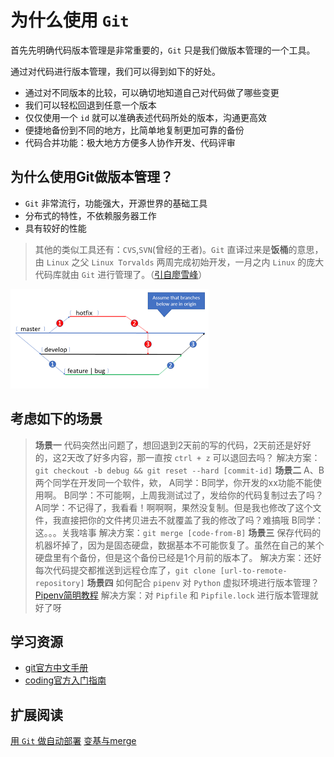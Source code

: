# 为什么使用 `Git`

首先先明确代码版本管理是非常重要的，`Git` 只是我们做版本管理的一个工具。

通过对代码进行版本管理，我们可以得到如下的好处。

- 通过对不同版本的比较，可以确切地知道自己对代码做了哪些变更
- 我们可以轻松回退到任意一个版本
- 仅仅使用一个 `id` 就可以准确表述代码所处的版本，沟通更高效
- 便捷地备份到不同的地方，比简单地复制更加可靠的备份
- 代码合并功能：极大地方方便多人协作开发、代码评审

## 为什么使用Git做版本管理？

- `Git` 非常流行，功能强大，开源世界的基础工具
- 分布式的特性，不依赖服务器工作
- 具有较好的性能

> 其他的类似工具还有：`CVS`,`SVN`(曾经的王者)。`Git` 直译过来是**饭桶**的意思，由 `Linux` 之父 `Linux Torvalds` 两周完成初始开发，一月之内 `Linux` 的庞大代码库就由 `Git` 进行管理了。（[引自廖雪峰](https://www.liaoxuefeng.com/wiki/896043488029600/896202815778784)）

![使用Git协作](why-git/git-flow.png)

## 考虑如下的场景

> **场景一**
> 代码突然出问题了，想回退到2天前的写的代码，2天前还是好好的，这2天改了好多内容，那一直按 `ctrl + z` 可以退回去吗？
> 解决方案：`git checkout -b debug && git reset --hard [commit-id]`
> **场景二**
> A、B两个同学在开发同一个软件，欸，
> A同学：B同学，你开发的xx功能不能使用啊。
> B同学：不可能啊，上周我测试过了，发给你的代码复制过去了吗？
> A同学：不记得了，我看看！啊啊啊，果然没复制。但是我也修改了这个文件，我直接把你的文件拷贝进去不就覆盖了我的修改了吗？难搞哦
> B同学：这。。。关我啥事
> 解决方案：`git merge [code-from-B]`
> **场景三**
> 保存代码的机器坏掉了，因为是固态硬盘，数据基本不可能恢复了。虽然在自己的某个硬盘里有个备份，但是这个备份已经是1个月前的版本了。
> 解决方案：还好每次代码提交都推送到远程仓库了，`git clone [url-to-remote-repository]`
> **场景四**
> 如何配合 `pipenv` 对 `Python` 虚拟环境进行版本管理？[Pipenv简明教程](../Python/Pipenv简明教程.md)
> 解决方案：对 `Pipfile` 和 `Pipfile.lock` 进行版本管理就好了呀

## 学习资源

- [git官方中文手册](https://git-scm.com/book/zh/v2/%E8%B5%B7%E6%AD%A5-%E5%85%B3%E4%BA%8E%E7%89%88%E6%9C%AC%E6%8E%A7%E5%88%B6)
- [coding官方入门指南](https://help.coding.net/docs/start/repository.html)

## 扩展阅读

[用 `Git` 做自动部署](https://www.jianshu.com/p/821ff301cbed)
[变基与merge](https://git-scm.com/book/zh/v2/Git-%E5%88%86%E6%94%AF-%E5%8F%98%E5%9F%BA)